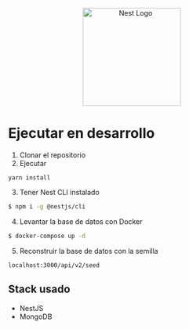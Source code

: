 <p align="center">
  <a href="http://nestjs.com/" target="blank"><img src="https://nestjs.com/img/logo-small.svg" width="200" alt="Nest Logo" /></a>
</p>

# Ejecutar en desarrollo

1. Clonar el repositorio
2. Ejecutar
```
yarn install
```
3. Tener Nest CLI instalado
```bash
$ npm i -g @nestjs/cli
```
4. Levantar la base de datos con Docker
```bash
$ docker-compose up -d
```
5. Reconstruir la base de datos con la semilla

```
localhost:3000/api/v2/seed
```

## Stack usado
- NestJS
- MongoDB